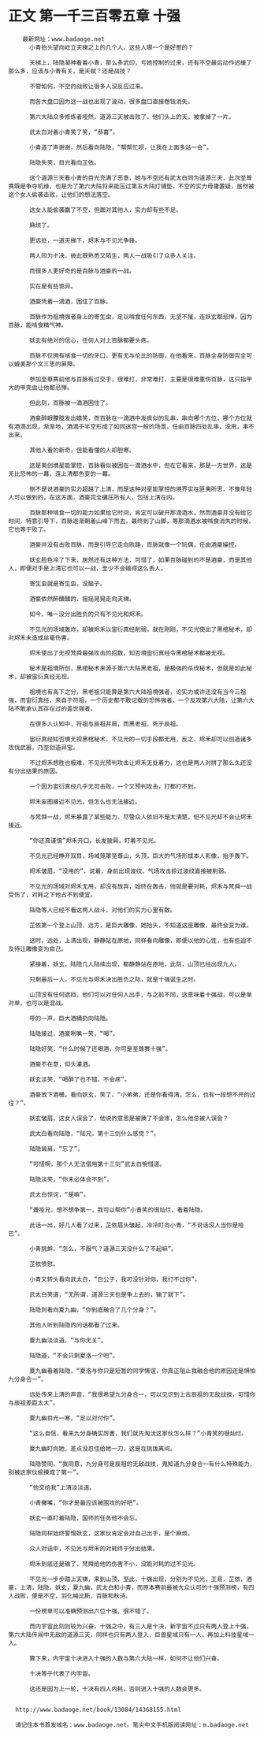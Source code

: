 # 正文 第一千三百零五章 十强
        最新网址：www.badaoge.net
          小青抬头望向屹立天梯之上的几个人，这些人哪一个是好惹的？
      
          天梯上，陆隐凝神看着小青，那么多武印，亏她控制的过来，还有不空最后动作迟缓了那么多，应该与小青有关，是天赋？还是战技？
      
          不管如何，不空的战败让很多人没反应过来。
      
          而各大盘口因为这一战也出现了波动，很多盘口直接卷钱消失。
      
          第六大陆众多修炼者哑然，道源三天被击败了，他们头上的天，被拿掉了一片。
      
          武太白对着小青笑了笑，“恭喜”。
      
          小青道了声谢谢，然后看向陆隐，“帮帮忙呗，让我在上面多站一会”。
      
          陆隐失笑，目光看向芷依。
      
          这个道源三天看小青的目光充满了恶意，她与不空还有武太白同为道源三天，此次至尊赛既是争夺机缘，也是为了第六大陆将来能压过第五大陆打铺垫，不空的实力毋庸置疑，居然被这个女人偷袭击败，让他们的想法落空。
      
          这女人能偷袭赢了不空，但面对其他人，实力却有些不足。
      
          麻烦了。
      
          更远处，一道天梯下，烬禾与不见光争锋。
      
          两人同为十决，彼此既熟悉又陌生，两人一战吸引了众多人关注。
      
          而很多人更好奇的是百脉与酒豪的一战。
      
          实在是有些诡异。
      
          酒豪凭着一滴酒，困住了百脉。
      
          百脉作为祖境强者身上的寄生虫，足以啃食任何东西，无坚不摧，连妖玄都忌惮，因为百脉，能啃食精气神。
      
          妖玄有绝对的信心，任何人对上百脉都要头疼。
      
          百脉不仅拥有啃食一切的牙口，更有无与伦比的防御，在他看来，百脉全身防御完全可以媲美那个文三思的屏障。
      
          参加至尊赛前他与百脉有过交手，很难打，非常难打，主要是很难重伤百脉，这只指甲大的甲壳虫让他都忌惮。
      
          但此刻，百脉被一滴酒困住了。
      
          酒豪醉眼朦胧发出嬉笑，而百脉在一滴酒中发疯似的乱串，串向哪个方位，哪个方位就有酒滴出现，渐渐地，酒滴于半空形成了如同迷宫一般的场景，任由百脉四处乱串，没用，串不出来。
      
          其他人看的新奇，但能看懂的人却胆寒。
      
          这是奥创境星能掌控，百脉看似被困在一滴酒水中，但在它看来，那是一方世界，这是无比恐怖的一幕，连上清都色变的一幕。
      
          倒不是说酒豪的实力超越了上清，而是这种对星能掌控的境界实在匪夷所思，不像年轻人可以做到的，在这方面，酒豪完全碾压所有人，包括上清在内。
      
          百脉那种啃食一切的能力如果给它时间，肯定可以破开那滴酒水，然而酒豪并没有给它时间，特意引导下，百脉逐渐朝着山峰下而去，最终到了山脚，等那滴酒水被啃食消失的时候，它也等于败了。
      
          酒豪并没有击败百脉，而是引导它走向败路，百脉就像一个玩偶，任由酒豪操控。
      
          妖玄脸色冷了下来，居然还有这种方法，可惜了，如果百脉碰到的不是酒豪，而是其他人，即便对手是上清它也可以一战，至少不会输得这么丢人。
      
          寄生虫就是寄生虫，没脑子。
      
          酒豪依然醉醺醺的，摇摇晃晃走向天梯。
      
          如今，唯一没分出胜负的只有不见光和烬禾。
      
          不见光的场域轰炸，却被烬禾以宙衍真经削弱，就在刚刚，不见光使出了黑棺秘术，却对烬禾未造成丝毫伤害。
      
          烬禾使出了无视梵舜最强攻击的招数，知否境宙衍真经令黑棺秘术都被无视。
      
          秘术是祖境所创，黑棺秘术来源于第六大陆黑老祖，是极强的杀伐秘术，但就是如此秘术，却被宙衍真经无视。
      
          祖境也有高下之分，黑老祖只能算是第六大陆祖境强者，论实力或许还没有当今三祖强，而宙衍真经，来自于符祖，一个历史都不敢记载的恐怖强者，一个反攻第六大陆，让第六大陆不敢承认其存在过的盖世强者。
      
          在很多人认知中，符祖与辰祖并肩，而黑老祖，死于辰祖。
      
          宙衍真经知否境无视黑棺秘术，不见光的一切手段都无用，反之，烬禾却可以创造诸多攻伐武器，乃至创造异宝。
      
          不过烬禾想胜也极难，不见光预判攻击让烬禾无处着力，这也是两人对拼了那么久还没有分出结果的原因。
      
          一个因为宙衍真经几乎无可击败，一个又预判攻击，打都打不到。
      
          烬禾妄图接近不见光，但怎么也无法接近。
      
          与梵舜一战，烬禾暴露了某些能力，尽管众人依旧不是太清楚，但不见光却不会让烬禾接近。
      
          “你还真谨慎”烬禾开口，长发披肩，盯着不见光。
      
          不见光已经睁开双目，场域笼罩至尊山，头顶，巨大的气场形成本人影像，抬手轰下。
      
          烬禾皱眉，“没用的”，说着，身前出现波纹，气场攻击掠过波纹直接被削弱。
      
          不见光的场域对烬禾无用，却没有放弃，始终在轰击，他就是要对耗，烬禾与梵舜一战受伤了，对耗之下他占不到便宜。
      
          陆隐等人已经不看这两人战斗，对他们的实力心里有数。
      
          芷依第一个登上山顶，远方，是巨大雕像，她抬头，不知道这座雕像，最终会变为谁。
      
          这时，远处，上清出现，静静站在原地，同样看向雕像，即便以他的心性，也有些迫不及待让雕像变为自己。
      
          紧接着，妖玄，陆隐几人陆续出现，都静静站在原地，此刻，山顶已经出现九人。
      
          只剩最后一人，不见光与烬禾决出胜负之际，就是十强诞生之时。
      
          山顶没有任何遮挡，他们可以对任何人出手，与之前不同，这意味着十强战，可以是单对单，也可以是混战。
      
          呼的一声，巨大酒桶扔向陆隐。
      
          陆隐接过，酒豪咧嘴一笑，“喝”。
      
          陆隐好笑，“什么时候了还喝酒，你可是至尊赛十强”。
      
          酒豪不在意，仰头灌酒。
      
          妖玄淡笑，“喝醉了也不错，不会疼”。
      
          酒豪放下酒桶，看向妖玄，笑了，“小弟弟，还是你看得清，怎么，也有一段想不开的过往？”。
      
          妖玄皱眉，这女人误会了，他说的意思是被揍了不会疼，怎么他总被人误会？
      
          武太白看向陆隐，“陆兄，第十三剑什么感觉？”。
      
          陆隐耸肩，“忘了”。
      
          “可惜啊，那个人无法借用第十三剑”武太白惋惜道。
      
          陆隐淡笑，“你未必体会不到”。
      
          武太白惊诧，“是嘛”。
      
          “聋哑兄，想不想争第一，我可以帮你”小青笑的很灿烂，看着陆隐。
      
          此话一出，好几人看了过来，芷依眉头皱起，冷冷盯向小青，“不说话没人当你是哑巴”。
      
          小青挑衅，“怎么，不服气？道源三天没什么了不起嘛”。
      
          芷依愤怒。
      
          小青又转头看向武太白，“白公子，我可没针对你，我打不过你”。
      
          武太白笑道，“无所谓，道源三天也是争上去的，输了就下”。
      
          陆隐则看向夏九幽，“你到底融合了几个分身？”。
      
          其他人听到陆隐的问话都看了过来。
      
          夏九幽淡淡道，“与你无关”。
      
          陆隐道，“不会只剩夏洛一个吧”。
      
          夏九幽看着陆隐，“夏洛与你只是短暂的同学情谊，你真正阻止我融合他的原因还是惧怕九分身合一”。
      
          远处传来上清的声音，“我很希望九分身合一，可以见识到上古辰祖的无敌战技，可惜你与辰祖差距太大”。
      
          夏九幽目光一寒，“足以对付你”。
      
          “这么自信，看来九分身确实厉害，我们就先淘汰这家伙怎么样？”小青笑的很灿烂。
      
          夏九幽盯向她，差点没忍住给她一刀，这是在挑拨离间。
      
          陆隐赞同，“我同意，九分身可是辰祖的无敌战技，鬼知道九分身合一有什么特殊能力，别被这家伙偷摸成了第一”。
      
          “他交给我”上清淡淡道。
      
          小青撇嘴，“你才是最应该被围攻的好吧”。
      
          妖玄一直盯着陆隐，国师的任务他不会忘。
      
          陆隐同样始终警惕妖玄，这家伙肯定会对自己出手，是个麻烦。
      
          众人对话中，不见光与烬禾的对耗终于分出结果。
      
          烬禾到底还是输了，梵舜给他的伤害不小，没能对耗的过不见光。
      
          不见光一步步踏上天梯，来到山顶，至此，十强出现，分别为不见光，王易，芷依，酒豪，上清，陆隐，妖玄，夏九幽，武太白和小青，而原本赛前最被大众认可的十强预测榜，有四人战败，便是不空，羽化梅比斯，百脉和秋诗。
      
          一份榜单可以准确预测出六位十强，很不错了。
      
          而内宇宙此刻则较为兴奋，十强之中，有三人是十决，新宇宙不过只有两人登上十强，第六大陆传闻中无敌的道源三天，同样也只有两人登入，巨兽星域只有一人，再加上科技星域一人。
      
          算下来，内宇宙十决进入十强的人数与第六大陆一样，如何不让他们兴奋。
      
          十决等于代表了内宇宙。
      
          这还是因为上一轮，十决有四人内耗，否则进入十强的人数会更多。
      
      
      http://www.badaoge.net/book/13084/14368155.html
      
      请记住本书首发域名：www.badaoge.net。笔尖中文手机版阅读网址：m.badaoge.net